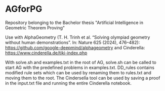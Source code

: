 # AGforPG
Repository belonging to the Bachelor thesis "Artificial Intelligence in Geometric Theorem Proving"

Use with AlphaGeometry (T. H. Trinh et al. “Solving olympiad geometry without human demonstrations”. In: Nature 625
(2024), 476–482): https://github.com/google-deepmind/alphageometry
and Cinderella: https://www.cinderella.de/tiki-index.php

With solve.sh and examples.txt in the root of AG, solve.sh can be called to start AG with the predefined problems in examples.txt. DD_rules contains modified rule sets which can be used by renaming them to rules.txt and moving them to the root. The Cindersella tool can be used by saving a proof in the input.txt file and running the entire Cinderella notebook.
